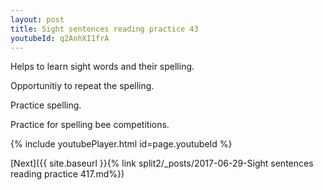 ```yaml
---
layout: post
title: Sight sentences reading practice 43
youtubeId: q2AnhXI1frA
---
```

 
 
Helps to learn sight words and their spelling.

Opportunitiy to repeat the spelling. 

Practice spelling. 
 
Practice for spelling bee competitions. 
 
{% include youtubePlayer.html id=page.youtubeId %}
 
 

[Next]({{ site.baseurl }}{% link  split2/_posts/2017-06-29-Sight sentences reading practice 417.md%})
 
